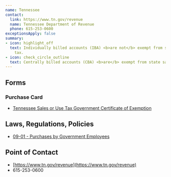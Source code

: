 ```yaml
---
name: Tennessee
contact:
  link: https://www.tn.gov/revenue
  name: Tennessee Department of Revenue
  phone: 615-253-0600
exceptionsApply: false
summary:
- icon: highlight_off
  text: Individually billed accounts (IBA) <b>are not</b> exempt from state sales
    tax.
- icon: check_circle_outline
  text: Centrally billed accounts (CBA) <b>are</b> exempt from state sales tax.
---
```


## Forms

### Purchase Card

* [Tennessee Sales or Use Tax Government Certificate of Exemption](https://www.tn.gov/revenue/taxes/sales-and-use-tax/forms.html)

## Laws, Regulations, Policies

* [09-01 - Purchases by Government Employees](https://www.tn.gov/content/dam/tn/revenue/documents/notices/sales/sales09-01.pdf)

## Point of Contact
- [https://www.tn.gov/revenue](https://www.tn.gov/revenue)
- 615-253-0600